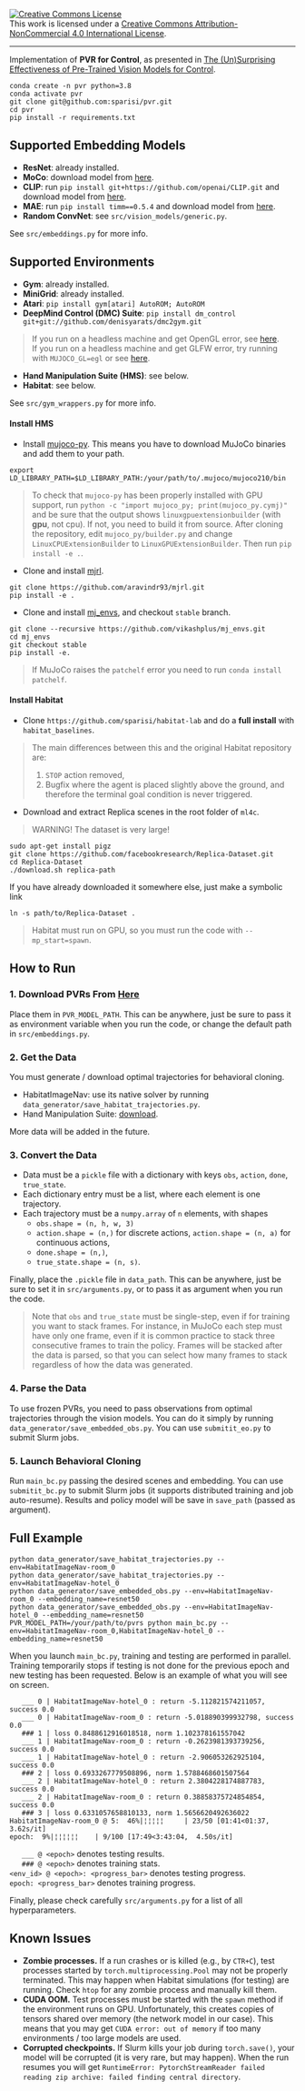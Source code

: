<a rel="license" href="http://creativecommons.org/licenses/by-nc/4.0/"><img alt="Creative Commons License" style="border-width:0" src="https://i.creativecommons.org/l/by-nc/4.0/88x31.png" /></a><br />This work is licensed under a <a rel="license" href="http://creativecommons.org/licenses/by-nc/4.0/">Creative Commons Attribution-NonCommercial 4.0 International License</a>.

---

Implementation of **PVR for Control**, as presented
in [The (Un)Surprising Effectiveness of Pre-Trained Vision Models for Control](https://arxiv.org/abs/2203.03580).

```
conda create -n pvr python=3.8
conda activate pvr
git clone git@github.com:sparisi/pvr.git
cd pvr
pip install -r requirements.txt
```

## Supported Embedding Models
- **ResNet**: already installed.
- **MoCo**: download model from [here](https://github.com/facebookresearch/moco).
- **CLIP**: run `pip install git+https://github.com/openai/CLIP.git` and download model
from [here](https://github.com/openai/CLIP).
- **MAE**: run `pip install timm==0.5.4` and download model
from [here](https://github.com/facebookresearch/mae).
- **Random ConvNet**: see `src/vision_models/generic.py`.

See `src/embeddings.py` for more info.

## Supported Environments
- **Gym**: already installed.
- **MiniGrid**: already installed.
- **Atari**: `pip install gym[atari] AutoROM; AutoROM`
- **DeepMind Control (DMC) Suite**: `pip install dm_control git+git://github.com/denisyarats/dmc2gym.git`
> If you run on a headless machine and get OpenGL error,
see [here](https://github.com/denisyarats/dmc2gym/issues/4).  
> If you run on a headless machine and get GLFW error,
try running with `MUJOCO_GL=egl` or see [here](https://github.com/deepmind/dm_control/issues/302).

- **Hand Manipulation Suite (HMS)**: see below.
- **Habitat**: see below.

See `src/gym_wrappers.py` for more info.


#### Install HMS
- Install [mujoco-py](https://github.com/openai/mujoco-py). This means you have to
download MuJoCo binaries and add them to your path.
```
export LD_LIBRARY_PATH=$LD_LIBRARY_PATH:/your/path/to/.mujoco/mujoco210/bin
```
> To check that `mujoco-py` has been properly installed with GPU support, run
`python -c "import mujoco_py; print(mujoco_py.cymj)"` and be sure that the
output shows `linuxgpuextensionbuilder` (with **gpu**, not cpu).
If not, you need to build it from source. After cloning the repository, edit
`mujoco_py/builder.py` and change `LinuxCPUExtensionBuilder` to `LinuxGPUExtensionBuilder`.
Then run `pip install -e .`.

- Clone and install [mjrl](https://github.com/aravindr93/mjrl).
```
git clone https://github.com/aravindr93/mjrl.git
pip install -e .
```
- Clone and install [mj_envs](https://github.com/vikashplus/mj_envs),
and checkout `stable` branch.
```
git clone --recursive https://github.com/vikashplus/mj_envs.git
cd mj_envs
git checkout stable
pip install -e.
```
> If MuJoCo raises the `patchelf` error you need to run `conda install patchelf`.


#### Install Habitat
* Clone `https://github.com/sparisi/habitat-lab` and do a **full install** with `habitat_baselines`.
> The main differences between this and the original Habitat repository are:  
> 1) `STOP` action removed,  
> 2) Bugfix where the agent is placed slightly above the ground, and therefore the
terminal goal condition is never triggered.

* Download and extract Replica scenes in the root folder of `ml4c`.
> WARNING! The dataset is very large!

```
sudo apt-get install pigz
git clone https://github.com/facebookresearch/Replica-Dataset.git
cd Replica-Dataset
./download.sh replica-path
```

If you have already downloaded it somewhere else, just make a symbolic link
```
ln -s path/to/Replica-Dataset .
```

> Habitat must run on GPU, so you must run the code with `--mp_start=spawn`.


## How to Run

### 1. Download PVRs From [Here](https://github.com/sparisi/pvr_habitat/releases/tag/models)
Place them in `PVR_MODEL_PATH`. This can be anywhere, just be sure to pass it
as environment variable when you run the code, or change the default path in
`src/embeddings.py`.

### 2. Get the Data
You must generate / download optimal trajectories for behavioral cloning.
* HabitatImageNav: use its native solver by running `data_generator/save_habitat_trajectories.py`.
* Hand Manipulation Suite: [download](https://github.com/Divye02/hand_vil/tree/master/expert_policies).

More data will be added in the future.

### 3. Convert the Data
* Data must be a `pickle` file with a dictionary with keys `obs`, `action`, `done`, `true_state`.
* Each dictionary entry must be a list, where each element is one trajectory.
* Each trajectory must be a `numpy.array` of `n` elements, with shapes
  * `obs.shape = (n, h, w, 3)`
  * `action.shape = (n,)` for discrete actions, `action.shape = (n, a)` for continuous actions,
  * `done.shape = (n,)`,
  * `true_state.shape = (n, s)`.

Finally, place the `.pickle` file in `data_path`. This can be anywhere, just be
sure to set it in `src/arguments.py`, or to pass it as argument when you run the code.

> Note that `obs` and `true_state` must be single-step, even if for training you
want to stack frames. For instance, in MuJoCo each step must have only one frame,
even if it is common practice to stack three consecutive frames to train the policy.
Frames will be stacked after the data is parsed, so that you can select how many
frames to stack regardless of how the data was generated.  

### 4. Parse the Data
To use frozen PVRs, you need to pass observations from optimal trajectories through
the vision models. You can do it simply by running `data_generator/save_embedded_obs.py`.
You can use `submitit_eo.py` to submit Slurm jobs.

### 5. Launch Behavioral Cloning
Run `main_bc.py` passing the desired scenes and embedding. You can use `submitit_bc.py`
to submit Slurm jobs (it supports distributed training and job auto-resume).
Results and policy model will be save in `save_path` (passed as argument).


## Full Example
```
python data_generator/save_habitat_trajectories.py --env=HabitatImageNav-room_0
python data_generator/save_habitat_trajectories.py --env=HabitatImageNav-hotel_0
python data_generator/save_embedded_obs.py --env=HabitatImageNav-room_0 --embedding_name=resnet50
python data_generator/save_embedded_obs.py --env=HabitatImageNav-hotel_0 --embedding_name=resnet50
PVR_MODEL_PATH=/your/path/to/pvrs python main_bc.py --env=HabitatImageNav-room_0,HabitatImageNav-hotel_0 --embedding_name=resnet50
```
When you launch `main_bc.py`, training and testing are performed in parallel.
Training temporarily stops if testing is not done for the previous epoch and new
testing has been requested. Below is an example of what you will see on screen.
```
   ___ 0 | HabitatImageNav-hotel_0 : return -5.112821574211057, success 0.0
   ___ 0 | HabitatImageNav-room_0 : return -5.018890399932798, success 0.0
   ### 1 | loss 0.8488612916018518, norm 1.102378161557042
   ___ 1 | HabitatImageNav-room_0 : return -0.2623981393739256, success 0.0
   ___ 1 | HabitatImageNav-hotel_0 : return -2.906053262925104, success 0.0
   ### 2 | loss 0.6933267779508896, norm 1.5788468601507564
   ___ 2 | HabitatImageNav-hotel_0 : return 2.3804228174887783, success 0.0
   ___ 2 | HabitatImageNav-room_0 : return 0.38858375724854854, success 0.0
   ### 3 | loss 0.6331057658810133, norm 1.5656620492636022
HabitatImageNav-room_0 @ 5:  46%|¦¦¦¦¦     | 23/50 [01:41<01:37,  3.62s/it]
epoch:  9%|¦¦¦¦¦¦    | 9/100 [17:49<3:43:04,  4.50s/it]
```
`   ___ @ <epoch>` denotes testing results.  
`   ### @ <epoch>` denotes training stats.  
`<env_id> @ <epoch>: <progress_bar>` denotes testing progress.  
`epoch: <progress_bar>` denotes training progress.  

Finally, please check carefully `src/arguments.py` for a list of all hyperparameters.


## Known Issues
* **Zombie processes.** If a run crashes or is killed (e.g., by `CTR+C`), test
  processes started by `torch.multiprocessing.Pool` may not be properly terminated.
  This may happen when Habitat simulations (for testing) are running.
  Check `htop` for any zombie process and manually kill them.
* **CUDA OOM.** Test processes must be started with the `spawn` method if the
  environment runs on GPU. Unfortunately, this creates copies of tensors shared
  over memory (the network model in our case). This means that you may get
  `CUDA error: out of memory` if too many environments / too large models are used.
* **Corrupted checkpoints.** If Slurm kills your job during `torch.save()`, your
  model will be corrupted (it is very rare, but may happen). When the run resumes you will get
  `RuntimeError: PytorchStreamReader failed reading zip archive: failed finding central directory`.
